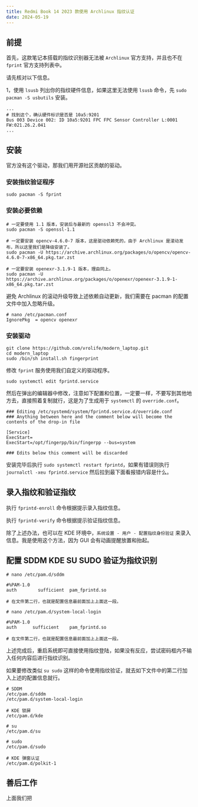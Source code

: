 ```yaml
---
title: Redmi Book 14 2023 款使用 Archlinux 指纹认证
date: 2024-05-19
---
```


## 前提

首先，这款笔记本搭载的指纹识别器无法被 `Archlinux` 官方支持，并且也不在 `fprint` 官方支持列表中。

请先核对以下信息。

1，使用 `lsusb` 列出你的指纹硬件信息，如果这里无法使用 `lsusb` 命令，先 `sudo pacman -S usbutils` 安装。

```shell
...
# 找到这个，确认硬件标识是否是 10a5:9201
Bus 003 Device 002: ID 10a5:9201 FPC FPC Sensor Controller L:0001 FW:021.26.2.041
...
```

## 安装

官方没有这个驱动，那我们用开源社区贡献的驱动。

### 安装指纹验证程序

`sudo pacman -S fprint`

### 安装必要依赖

```shell
# 一定要使用 1.1 版本，安装后与最新的 openssl3 不会冲突。
sudo pacman -S openssl-1.1

# 一定要安装 opencv-4.6.0-7 版本，这是驱动依赖死的，由于 Archlinux 是滚动发布，所以这里我们是降级安装了。
sudo pacman -U https://archive.archlinux.org/packages/o/opencv/opencv-4.6.0-7-x86_64.pkg.tar.zst

# 一定要安装 openexr-3.1.9-1 版本，理由同上。
sudo pacman -U https://archive.archlinux.org/packages/o/openexr/openexr-3.1.9-1-x86_64.pkg.tar.zst

```

避免 Archlinux 的滚动升级导致上述依赖自动更新，我们需要在 pacman 的配置文件中加入忽略升级。

```shell
# nano /etc/pacman.conf
IgnorePkg  = opencv openexr
```

### 安装驱动

```shell
git clone https://github.com/vrolife/modern_laptop.git
cd modern_laptop
sudo /bin/sh install.sh fingerprint
```

修改 `fprint` 服务使用我们自定义的驱动程序。

```shell
sudo systemctl edit fprintd.service
```

然后在弹出的编辑器中修改，注意如下配置和位置，一定要一样，不要写到其他地方去，直接照着复制就行，这是为了生成用于 `systemctl` 的 `override.conf`。

```text
### Editing /etc/systemd/system/fprintd.service.d/override.conf
### Anything between here and the comment below will become the contents of the drop-in file

[Service]
ExecStart=
ExecStart=/opt/fingerpp/bin/fingerpp --bus=system

### Edits below this comment will be discarded
```

安装完毕后执行 `sudo systemctl restart fprintd`，如果有错误则执行 `journalctl -xeu fprintd.service` 然后拉到最下面看报错内容是什么。

## 录入指纹和验证指纹

执行 `fprintd-enroll` 命令根据提示录入指纹信息。

执行 `fprintd-verify` 命令根据提示验证指纹信息。

除了上述办法，也可以在 KDE 环境中，`系统设置 - 用户 - 配置指纹身份验证` 来录入信息。我是使用这个方法，因为 GUI 会有动画提醒放置和抬起。

## 配置 SDDM KDE SU SUDO 验证为指纹识别

```text
# nano /etc/pam.d/sddm

#%PAM-1.0
auth        sufficient  pam_fprintd.so

# 在文件第二行，也就是配置信息最前面加上上面这一段。
```

```text
# nano /etc/pam.d/system-local-login

#%PAM-1.0
auth      sufficient    pam_fprintd.so

# 在文件第二行，也就是配置信息最前面加上上面这一段。
```

上述完成后，重启系统即可直接使用指纹登陆，如果没有反应，尝试密码框内不输入任何内容后进行指纹识别。

如果要修改类似 `su sudo` 这样的命令使用指纹验证，就去如下文件中的第二行加入上述的配置信息就行。

```text
# SDDM
/etc/pam.d/sddm
/etc/pam.d/system-local-login

# KDE 锁屏
/etc/pam.d/kde

# su
/etc/pam.d/su

# sudo
/etc/pam.d/sudo

# KDE 弹窗认证
/etc/pam.d/polkit-1
```

## 善后工作

上面我们把
